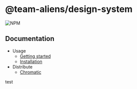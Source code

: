 # @team-aliens/design-system

![NPM](https://img.shields.io/npm/v/@team-aliens/design-system.svg)

## Documentation

- Usage
  - <a href="/docs/usage/getting-started.md">Getting started</a>
  - <a href="/docs/usage/installation.md">Installation</a>
- Distribute
  - <a href="/docs/distribute/chromatic.md">Chromatic</a>

test
